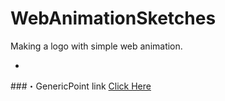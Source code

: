 # WebAnimationSketches
Making a logo with simple web animation.

-
###・GenericPoint
link [Click Here](http://ShiraishiKakuya.github.io/WebAnimationSketches/GenericPoints)
